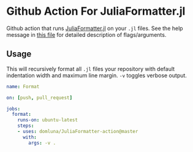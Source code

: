 # Github Action For JuliaFormatter.jl

Github action that runs [JuliaFormatter.jl](https://github.com/domluna/JuliaFormatter.jl) on your `.jl` files.  See the help message in [this file](https://github.com/domluna/JuliaFormatter.jl/blob/master/bin/format.jl) for detailed description of flags/arguments.

## Usage

This will recursively format all `.jl` files your repository with default indentation width and maximum line margin.  `-v` toggles verbose output.


```yaml
name: Format

on: [push, pull_request]

jobs:
  format:
    runs-on: ubuntu-latest
    steps:
    - uses: domluna/JuliaFormatter-action@master
      with:
        args: -v .
```

